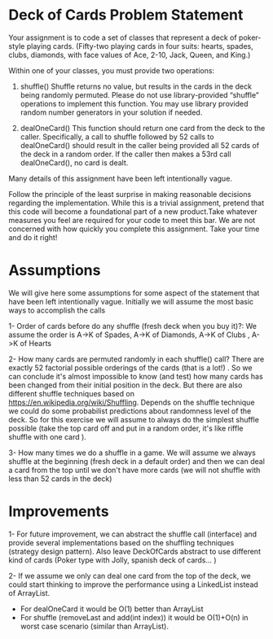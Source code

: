 # Deck of Cards Problem Statement

Your assignment is to code a set of classes that represent a deck of poker-style playing cards.
(Fifty-two playing cards in four suits: hearts, spades, clubs, diamonds, with face values of Ace, 2-10, Jack, Queen, and
King.)

Within one of your classes, you must provide two operations:

1. shuffle() Shuffle returns no value, but results in the cards in the deck being randomly permuted. Please do not use
   library-provided “shuffle” operations to implement this function. You may use library provided random number
   generators in your solution if needed.

2. dealOneCard() This function should return one card from the deck to the caller. Specifically, a call to shuffle
   followed by 52 calls to dealOneCard() should result in the caller being provided all 52 cards of the deck in a random
   order. If the caller then makes a 53rd call dealOneCard(), no card is dealt.

Many details of this assignment have been left intentionally vague.

Follow the principle of the least surprise in making reasonable decisions regarding the implementation. While this is a
trivial assignment, pretend that this code will become a foundational part of a new product.Take whatever measures you
feel are required for your code to meet this bar. We are not concerned with how quickly you complete this assignment.
Take your time and do it right!

# Assumptions

We will give here some assumptions for some aspect of the statement that have been left intentionally vague. Initially
we will assume the most basic ways to accomplish the calls

1- Order of cards before do any shuffle (fresh deck when you buy it)?: We assume the order is A->K of Spades, A->K of
Diamonds, A->K of Clubs , A->K of Hearts

2- How many cards are permuted randomly in each shuffle() call? There are exactly 52 factorial possible orderings of the
cards (that is a lot!) . So we can conclude it's almost impossible to know (and test) how many cards has been changed
from their initial position in the deck. But there are also different shuffle techniques based on
https://en.wikipedia.org/wiki/Shuffling. Depends on the shuffle technique we could do some probabilist predictions about
randomness level of the deck. So for this exercise we will assume to always do the simplest shuffle possible (take the
top card off and put in a random order, it's like riffle shuffle with one card ).

3- How many times we do a shuffle in a game. We will assume we always shuffle at the beginning (fresh deck in a default
order) and then we can deal a card from the top until we don't have more cards (we will not shuffle with less than 52
cards in the deck)

# Improvements

1- For future improvement, we can abstract the shuffle call (interface) and provide several implementations based on the
shuffling techniques (strategy design pattern). Also leave DeckOfCards abstract to use different kind of cards (Poker
type with Jolly, spanish deck of cards... )

2- If we assume we only can deal one card from the top of the deck, we could start thinking to improve the performance
using a LinkedList instead of ArrayList. 
   - For dealOneCard it would be O(1) better than ArrayList
   - For shuffle (removeLast and add(int index)) it would be O(1)+O(n) in worst case scenario (similar than ArrayList). 
